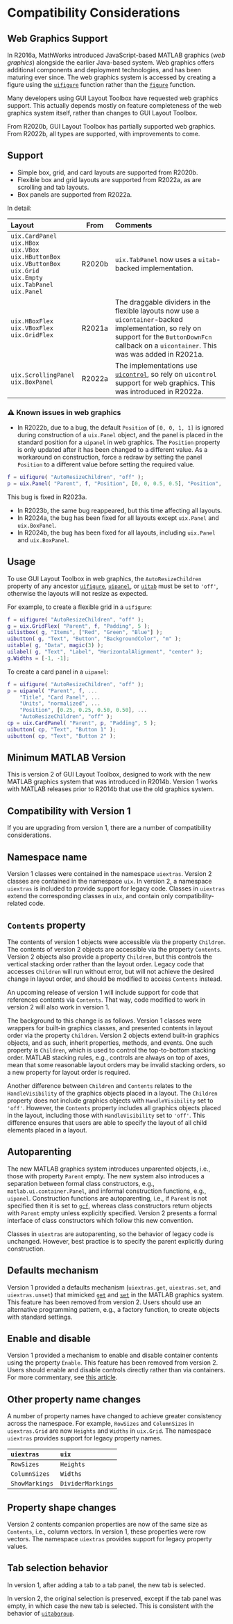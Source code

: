 # Compatibility Considerations

## Web Graphics Support

In R2016a, MathWorks introduced JavaScript\-based MATLAB graphics (*web graphics*) alongside the earlier Java\-based system. Web graphics offers additional components and deployment technologies, and has been maturing ever since. The web graphics system is accessed by creating a figure using the [`uifigure`](https://www.mathworks.com/help/matlab/ref/uifigure.html) function rather than the [`figure`](https://www.mathworks.com/help/matlab/ref/figure.html) function.


Many developers using GUI Layout Toolbox have requested web graphics support. This actually depends mostly on feature completeness of the web graphics system itself, rather than changes to GUI Layout Toolbox.


From R2020b, GUI Layout Toolbox has partially supported web graphics. From R2022b, all types are supported, with improvements to come.

## Support
-  Simple box, grid, and card layouts are supported from R2020b. 
-  Flexible box and grid layouts are supported from R2022a, as are scrolling and tab layouts. 
-  Box panels are supported from R2022a. 

In detail:

| Layout | From | Comments |
| :-- | :---: | :-- |
| `uix.CardPanel` <br> `uix.HBox` <br> `uix.VBox` <br> `uix.HButtonBox` <br> `uix.VButtonBox` <br> `uix.Grid` <br> `uix.Empty` <br> `uix.TabPanel` <br> `uix.Panel` | R2020b | `uix.TabPanel` now uses a `uitab`-backed implementation.  |
| `uix.HBoxFlex` <br> `uix.VBoxFlex` <br> `uix.GridFlex` <br> | R2021a | The draggable dividers in the flexible layouts now use a `uicontainer`-backed implementation, so rely on support for the `ButtonDownFcn` callback on a `uicontainer`. This was was added in R2021a. |
 `uix.ScrollingPanel` <br> `uix.BoxPanel` | R2022a | The implementations use [`uicontrol`](https://www.mathworks.com/help/matlab/ref/uicontrol.html), so rely on `uicontrol` support for web graphics. This was introduced in R2022a. |

### :warning: Known issues in web graphics

* In R2022b, due to a bug, the default `Position` of `[0, 0, 1, 1]` is ignored during construction of a `uix.Panel` object, and the panel is placed in the standard position for a `uipanel` in web graphics. The `Position` property is only updated after it has been changed to a different value. As a workaround on construction, force a redraw by setting the panel `Position` to a different value before setting the required value.
```matlab
f = uifigure( "AutoResizeChildren", "off" );
p = uix.Panel( "Parent", f, "Position", [0, 0, 0.5, 0.5], "Position", [0, 0, 1, 1] ); 
```
This bug is fixed in R2023a.
* In R2023b, the same bug reappeared, but this time affecting all layouts.
* In R2024a, the bug has been fixed for all layouts except `uix.Panel` and `uix.BoxPanel`.
* In R2024b, the bug has been fixed for all layouts, including `uix.Panel` and `uix.BoxPanel`.

## Usage

To use GUI Layout Toolbox in web graphics, the `AutoResizeChildren` property of any ancestor [`uifigure`](https://www.mathworks.com/help/matlab/ref/uifigure.html), [`uipanel`](https://www.mathworks.com/help/matlab/ref/uipanel.html), or [`uitab`](https://www.mathworks.com/help/matlab/ref/uitab.html) must be set to `'off'`, otherwise the layouts will not resize as expected.


For example, to create a flexible grid in a `uifigure`:

```matlab
f = uifigure( "AutoResizeChildren", "off" );
g = uix.GridFlex( "Parent", f, "Padding", 5 );
uilistbox( g, "Items", ["Red", "Green", "Blue"] );
uibutton( g, "Text", "Button", "BackgroundColor", "m" );
uitable( g, "Data", magic(3) );
uilabel( g, "Text", "Label", "HorizontalAlignment", "center" );
g.Widths = [-1, -1];
```
To create a card panel in a `uipanel`:

```matlab
f = uifigure( "AutoResizeChildren", "off" );
p = uipanel( "Parent", f, ...
    "Title", "Card Panel", ...
    "Units", "normalized", ...
    "Position", [0.25, 0.25, 0.50, 0.50], ...
    "AutoResizeChildren", "off" );
cp = uix.CardPanel( "Parent", p, "Padding", 5 );
uibutton( cp, "Text", "Button 1" );
uibutton( cp, "Text", "Button 2" );
```

## **Minimum MATLAB Version**

This is version 2 of GUI Layout Toolbox, designed to work with the new MATLAB graphics system that was introduced in R2014b. Version 1 works with MATLAB releases prior to R2014b that use the old graphics system.

## Compatibility with Version 1

If you are upgrading from version 1, there are a number of compatibility considerations.

## Namespace name

Version 1 classes were contained in the namespace `uiextras`. Version 2 classes are contained in the namespace `uix`. In version 2, a namespace `uiextras` is included to provide support for legacy code. Classes in `uiextras` extend the corresponding classes in `uix`, and contain only compatibility\-related code.

## `Contents` property

The contents of version 1 objects were accessible via the property `Children`. The contents of version 2 objects are accessible via the property `Contents`. Version 2 objects also provide a property `Children`, but this controls the vertical stacking order rather than the layout order. Legacy code that accesses `Children` will run without error, but will not achieve the desired change in layout order, and should be modified to access `Contents` instead.


An upcoming release of version 1 will include support for code that references contents via `Contents`. That way, code modified to work in version 2 will also work in version 1.


The background to this change is as follows. Version 1 classes were wrappers for built\-in graphics classes, and presented contents in layout order via the property `Children`. Version 2 objects extend built\-in graphics objects, and as such, inherit properties, methods, and events. One such property is `Children`, which is used to control the top\-to\-bottom stacking order. MATLAB stacking rules, e.g., controls are always on top of axes, mean that some reasonable layout orders may be invalid stacking orders, so a new property for layout order is required.


Another difference between `Children` and `Contents` relates to the `HandleVisibility` of the graphics objects placed in a layout. The `Children` property does not include graphics objects with `HandleVisibility` set to `'off'`. However, the `Contents` property includes all graphics objects placed in the layout, including those with `HandleVisibility` set to `'off'`. This difference ensures that users are able to specify the layout of all child elements placed in a layout.

## Autoparenting

The new MATLAB graphics system introduces unparented objects, i.e., those with property `Parent` empty. The new system also introduces a separation between formal class constructors, e.g., `matlab.ui.container.Panel`, and informal construction functions, e.g., `uipanel`. Construction functions are autoparenting, i.e., if `Parent` is not specified then it is set to [`gcf`](https://www.mathworks.com/help/matlab/ref/gcf.html), whereas class constructors return objects with `Parent` empty unless explicitly specified. Version 2 presents a formal interface of class constructors which follow this new convention.


Classes in `uiextras` are autoparenting, so the behavior of legacy code is unchanged. However, best practice is to specify the parent explicitly during construction.

## Defaults mechanism

Version 1 provided a defaults mechanism (`uiextras.get`, `uiextras.set`, and `uiextras.unset`) that mimicked [`get`](https://www.mathworks.com/help/matlab/ref/get.html) and [`set`](https://www.mathworks.com/help/matlab/ref/set.html) in the MATLAB graphics system. This feature has been removed from version 2. Users should use an alternative programming pattern, e.g., a factory function, to create objects with standard settings.

## Enable and disable

Version 1 provided a mechanism to enable and disable container contents using the property `Enable`. This feature has been removed from version 2. Users should enable and disable controls directly rather than via containers. For more commentary, see [this article](https://stackoverflow.com/questions/305527/how-to-disable-a-container-and-its-children-in-swing).

## Other property name changes

A number of property names have changed to achieve greater consistency across the namespace. For example, `RowSizes` and `ColumnSizes` in `uiextras.Grid` are now `Heights` and `Widths` in `uix.Grid`. The namespace `uiextras` provides support for legacy property names.

| `uiextras` | `uix` |
| :-- | :-- |
| `RowSizes` | `Heights` |
| `ColumnSizes` | `Widths` |
| `ShowMarkings` | `DividerMarkings`  |

## Property shape changes

Version 2 contents companion properties are now of the same size as `Contents`, i.e., column vectors. In version 1, these properties were row vectors. The namespace `uiextras` provides support for legacy property values.

## Tab selection behavior

In version 1, after adding a tab to a tab panel, the new tab is selected.

In version 2, the original selection is preserved, except if the tab panel was empty, in which case the new tab is selected. This is consistent with the behavior of [`uitabgroup`](https://www.mathworks.com/help/matlab/ref/uitabgroup.html).